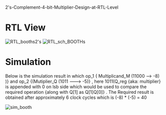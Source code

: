 2's-Complement-4-bit-Multiplier-Design-at-RTL-Level


# RTL View

![RTL_booths2's](https://user-images.githubusercontent.com/98607828/183563213-75c4768c-66a3-4baf-a156-3e5d30952dd6.jpg)
![RTL_sch_BOOTHs](https://user-images.githubusercontent.com/98607828/183563328-5489396c-2bed-4986-8554-c8acce8ef1db.jpg)


 # Simulation
    
  Below is the simulation result in which op_1 { Multiplicand_M (11000 --> -8) )} and op_2 {(Mutiplier_Q (1011 ---> -5)} ,
     here 1011(Q_reg {aka: multiplier} is      appended with 0 on lsb side which would be used to compare the required operation
     {along with Q[1]  as Q[1]Q[0]} . The Required result is obtained after approximately 6 clock cycles which is (-8) * (-5) = 40   


![sim_booth](https://user-images.githubusercontent.com/98607828/183564666-dc7025d2-268d-422a-8719-df8545812862.jpg)

